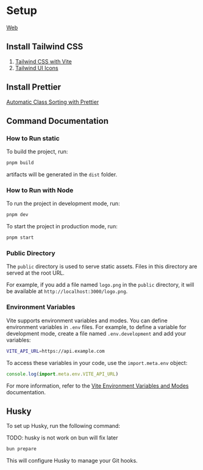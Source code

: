 # Setup

[Web](https://template-react-vite-tailwind.pages.dev)

## Install Tailwind CSS

1. [Tailwind CSS with Vite](https://tailwindcss.com/docs/installation/using-vite)
2. [Tailwind UI Icons](https://tailwindui.com/documentation#icons)

## Install Prettier

[Automatic Class Sorting with Prettier](https://tailwindcss.com/blog/automatic-class-sorting-with-prettier)

## Command Documentation

### How to Run static

To build the project, run:

```sh
pnpm build
```

artifacts will be generated in the `dist` folder.

### How to Run with Node

To run the project in development mode, run:

```sh
pnpm dev
```

To start the project in production mode, run:

```sh
pnpm start
```

### Public Directory

The `public` directory is used to serve static assets. Files in this directory are served at the root URL.

For example, if you add a file named `logo.png` in the `public` directory, it will be available at `http://localhost:3000/logo.png`.

### Environment Variables

Vite supports environment variables and modes. You can define environment variables in `.env` files. For example, to define a variable for development mode, create a file named `.env.development` and add your variables:

```bash
VITE_API_URL=https://api.example.com
```

To access these variables in your code, use the `import.meta.env` object:

```javascript
console.log(import.meta.env.VITE_API_URL)
```

For more information, refer to the [Vite Environment Variables and Modes](https://vite.dev/guide/env-and-mode#modes) documentation.

## Husky

To set up Husky, run the following command:

TODO: husky is not work on bun will fix later

```sh
bun prepare
```

This will configure Husky to manage your Git hooks.
